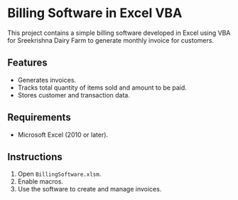 # Billing Software in Excel VBA

This project contains a simple billing software developed in Excel using VBA for Sreekrishna Dairy Farm to generate monthly invoice for customers.

## Features
- Generates invoices.
- Tracks total quantity of items sold and amount to be paid.
- Stores customer and transaction data.

## Requirements
- Microsoft Excel (2010 or later).

## Instructions
1. Open `BillingSoftware.xlsm`.
2. Enable macros.
3. Use the software to create and manage invoices.
